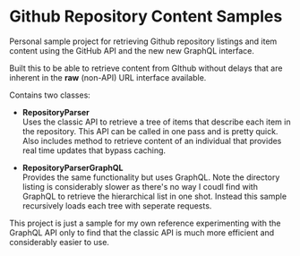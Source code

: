 # Github Repository Content Samples

Personal sample project for retrieving Github repository listings and item content using the GitHub API and the new new GraphQL interface.

Built this to be able to retrieve content from GIthub without delays that are inherent in the **raw** (non-API) URL interface available.

Contains two classes:

* **RepositoryParser**  
Uses the classic API to retrieve a tree of items that describe each item in the repository. This API can be called in one pass and is pretty quick. Also includes method to retrieve content of an individual that provides real time updates that bypass caching.

* **RepositoryParserGraphQL**  
Provides the same functionality but uses GraphQL. Note the directory listing is considerably slower as there's no way I coudl find with GraphQL to retrieve the hierarchical list in one shot. Instead this sample recursively loads each tree with seperate requests.


This project is just a sample for my own reference experimenting with the GraphQL API only to find that the classic API is much more efficient and considerably easier to use. 